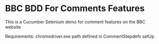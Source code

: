 BBC BDD For Comments Features
=============================

This is a Cucumber Selenium demo for comment features on the BBC website

Requirements:
chromedriver.exe path defined in CommentStepdefs setUp